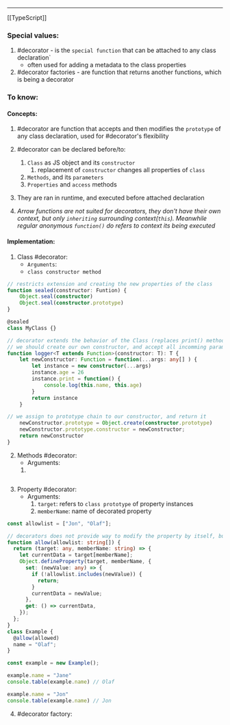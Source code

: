 ***
[[TypeScript]]
### Special values:
1. #decorator - is the `special function` that can be attached to any class declaration`
	- often used for adding a metadata to the class properties
2. #decorator factories - are function that returns another functions, which is being a decorator 

### To know:

#### Concepts:
1. #decorator are function that accepts and then modifies the `prototype` of any class declaration, used for #decorator's flexibility 
2. #decorator can be declared before/to:
	1. `Class` as JS object and its `constructor` 
		1. replacement of `constructor` changes all properties of `class` 
	2. `Methods`, and its `parameters` 
	3. `Properties` and `access` methods 


3. They are ran in runtime, and executed before attached declaration 

4. *Arrow functions are not suited for decorators, they don't have their own context, but only `inheriting` surrounding context(`this`). Meanwhile regular anonymous `function()` do refers to context its being executed*
#### Implementation:
1. Class #decorator:
	- `Arguments`:
	- `class constructor method`  
```ts
// restricts extension and creating the new properties of the class
function sealed(constructor: Funtion) {
	Object.seal(constructor)
	Object.seal(constructor.prototype)
}

@sealed 
class MyClass {}
```

```ts
// decorator extends the behavior of the Class (replaces print() method)
// we should create our own constructor, and accept all incomming parameters
function logger<T extends Function>(constructor: T): T {  
    let newConstructor: Function = function(...args: any[] ) {  
        let instance = new constructor(...args)  
        instance.age = 26  
        instance.print = function() {  
            console.log(this.name, this.age)  
        }  
        return instance  
    }  

// we assign to prototype chain to our constructor, and return it
    newConstructor.prototype = Object.create(constructor.prototype)  
    newConstructor.prototype.constructor = newConstructor;  
    return newConstructor  
}
```

2. Methods #decorator:
	- Arguments:
	1.  
```ts

```
3. Property #decorator:
	- Arguments:
		1. `target`: refers to `class prototype` of property instances
		2. `memberName`: name of decorated property 
```ts
const allowlist = ["Jon", "Olaf"];

// decorators does not provide way to modify the property by itself, but we're smart so we just do that through object prototype. Ohh and it is a factory
function allow(allowlist: string[]) {
  return (target: any, memberName: string) => {
    let currentData = target[memberName];
    Object.defineProperty(target, memberName, {
      set: (newValue: any) => {
        if (!allowlist.includes(newValue)) {
          return;
        }
        currentData = newValue;
      },
      get: () => currentData,
    });
  };
}
class Example {
  @allow(allowed)
  name = "Olaf";
}

const example = new Example();

example.name = "Jane"
console.table(example.name) // Olaf

example.name = "Jon"
console.table(example.name) // Jon
```
4. #decorator factory:
```ts 

```